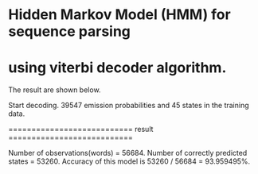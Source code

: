 # Hidden Markov Model (HMM) for sequence parsing 
# using viterbi decoder algorithm.

The result are shown below.

Start decoding.
39547 emission probabilities and 45 states in the training data.

=========================== result ===========================

Number of observations(words) = 56684.
Number of correctly predicted states = 53260.
Accuracy of this model is 53260 / 56684 = 93.959495%.
